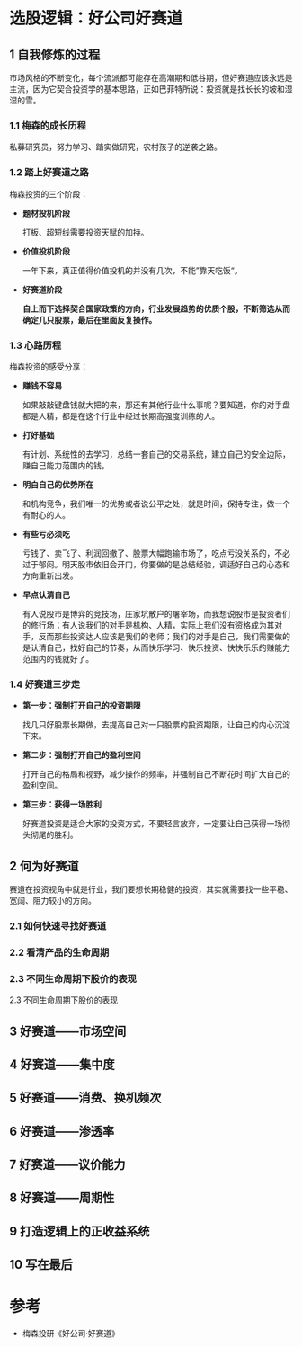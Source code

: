 选股逻辑：好公司好赛道
====================



## 1 自我修炼的过程

市场风格的不断变化，每个流派都可能存在高潮期和低谷期，但好赛道应该永远是主流，因为它契合投资学的基本思路，正如巴菲特所说：投资就是找长长的坡和湿湿的雪。

### 1.1 梅森的成长历程

私募研究员，努力学习、踏实做研究，农村孩子的逆袭之路。

### 1.2 踏上好赛道之路

梅森投资的三个阶段：

- **题材投机阶段**

  打板、超短线需要投资天赋的加持。

- **价值投机阶段**

  一年下来，真正值得价值投机的并没有几次，不能”靠天吃饭“。

- **好赛道阶段**

  **自上而下选择契合国家政策的方向，行业发展趋势的优质个股，不断筛选从而确定几只股票，最后在里面反复操作。**

### 1.3 心路历程

梅森投资的感受分享：

- **赚钱不容易**

  如果敲敲键盘钱就大把的来，那还有其他行业什么事呢？要知道，你的对手盘都是人精，都是在这个行业中经过长期高强度训练的人。

- **打好基础**

  有计划、系统性的去学习，总结一套自己的交易系统，建立自己的安全边际，赚自己能力范围内的钱。

- **明白自己的优势所在**

  和机构竞争，我们唯一的优势或者说公平之处，就是时间，保持专注，做一个有耐心的人。

- **有些亏必须吃**

  亏钱了、卖飞了、利润回撤了、股票大幅跑输市场了，吃点亏没关系的，不必过于郁闷。明天股市依旧会开门，你要做的是总结经验，调适好自己的心态和方向重新出发。

- **早点认清自己**

  有人说股市是博弈的竞技场，庄家坑散户的屠宰场，而我想说股市是投资者们的修行场；有人说我们的对手是机构、人精，实际上我们没有资格成为其对手，反而那些投资达人应该是我们的老师；我们的对手是自己，我们需要做的是认清自己，找好自己的节奏，从而快乐学习、快乐投资、快快乐乐的赚能力范围内的钱就好了。

### 1.4 好赛道三步走

- **第一步：强制打开自己的投资期限**

  找几只好股票长期做，去提高自己对一只股票的投资期限，让自己的内心沉淀下来。

- **第二步：强制打开自己的盈利空间**

  打开自己的格局和视野，减少操作的频率，并强制自己不断花时间扩大自己的盈利空间。

- **第三步：获得一场胜利**

  好赛道投资是适合大家的投资方式，不要轻言放弃，一定要让自己获得一场彻头彻尾的胜利。

## 2 何为好赛道

赛道在投资视角中就是行业，我们要想长期稳健的投资，其实就需要找一些平稳、宽阔、阻力较小的方向。

### 2.1 如何快速寻找好赛道





### 2.2 看清产品的生命周期





### 2.3 不同生命周期下股价的表现



2.3 不同生命周期下股价的表现



## 3 好赛道——市场空间



## 4 好赛道——集中度





## 5 好赛道——消费、换机频次





## 6 好赛道——渗透率





## 7 好赛道——议价能力





## 8 好赛道——周期性





## 9 打造逻辑上的正收益系统



## 10 写在最后





# 参考

- 梅森投研《好公司·好赛道》